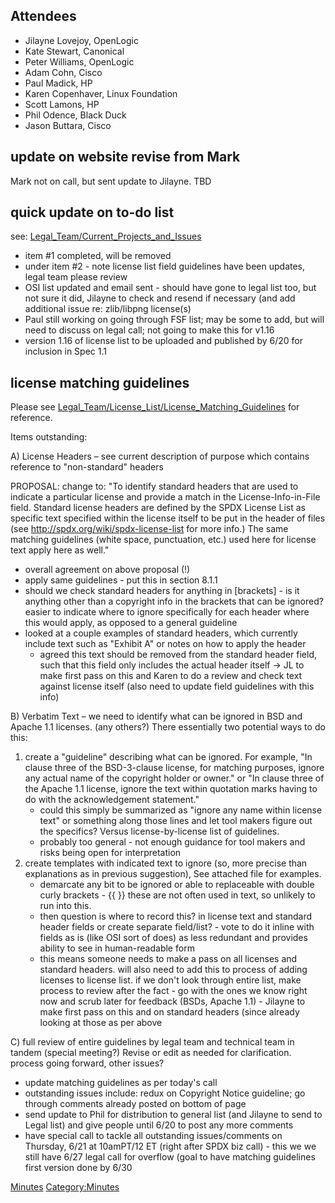 ## Attendees

  - Jilayne Lovejoy, OpenLogic
  - Kate Stewart, Canonical
  - Peter Williams, OpenLogic
  - Adam Cohn, Cisco
  - Paul Madick, HP
  - Karen Copenhaver, Linux Foundation
  - Scott Lamons, HP
  - Phil Odence, Black Duck
  - Jason Buttara, Cisco

## update on website revise from Mark

Mark not on call, but sent update to Jilayne. TBD

## quick update on to-do list

see:
[Legal\_Team/Current\_Projects\_and\_Issues](Legal_Team/Current_Projects_and_Issues "wikilink")

  - item \#1 completed, will be removed
  - under item \#2 - note license list field guidelines have been
    updates, legal team please review
  - OSI list updated and email sent - should have gone to legal list
    too, but not sure it did, Jilayne to check and resend if necessary
    (and add additional issue re: zlib/libpng license(s)
  - Paul still working on going through FSF list; may be some to add,
    but will need to discuss on legal call; not going to make this for
    v1.16
  - version 1.16 of license list to be uploaded and published by 6/20
    for inclusion in Spec 1.1

## license matching guidelines

Please see
[Legal\_Team/License\_List/License\_Matching\_Guidelines](Legal_Team/License_List/License_Matching_Guidelines "wikilink")
for reference.

Items outstanding:

A) License Headers – see current description of purpose which contains
reference to "non-standard" headers

PROPOSAL: change to: "To identify standard headers that are used to
indicate a particular license and provide a match in the
License-Info-in-File field. Standard license headers are defined by the
SPDX License List as specific text specified within the license itself
to be put in the header of files (see
<http://spdx.org/wiki/spdx-license-list> for more info.) The same
matching guidelines (white space, punctuation, etc.) used here for
license text apply here as well."

  - overall agreement on above proposal (\!)
  - apply same guidelines - put this in section 8.1.1
  - should we check standard headers for anything in \[brackets\] - is
    it anything other than a copyright info in the brackets that can be
    ignored? easier to indicate where to ignore specifically for each
    header where this would apply, as opposed to a general guideline
  - looked at a couple examples of standard headers, which currently
    include text such as "Exhibit A" or notes on how to apply the header
    - agreed this text should be removed from the standard header field,
    such that this field only includes the actual header itself → JL to
    make first pass on this and Karen to do a review and check text
    against license itself (also need to update field guidelines with
    this info)

B) Verbatim Text – we need to identify what can be ignored in BSD and
Apache 1.1 licenses. (any others?) There essentially two potential ways
to do this:

1.  create a "guideline" describing what can be ignored. For example,
    "In clause three of the BSD-3-clause license, for matching purposes,
    ignore any actual name of the copyright holder or owner." or "In
    clause three of the Apache 1.1 license, ignore the text within
    quotation marks having to do with the acknowledgement statement."
      - could this simply be summarized as "ignore any name within
        license text" or something along those lines and let tool makers
        figure out the specifics? Versus license-by-license list of
        guidelines.
      - probably too general - not enough guidance for tool makers and
        risks being open for interpretation
2.  create templates with indicated text to ignore (so, more precise
    than explanations as in previous suggestion), See attached file for
    examples.
      - demarcate any bit to be ignored or able to replaceable with
        double curly brackets - {{ }} these are not often used in text,
        so unlikely to run into this.
      - then question is where to record this? in license text and
        standard header fields or create separate field/list? - vote to
        do it inline with fields as is (like OSI sort of does) as less
        redundant and provides ability to see in human-readable form
      - this means someone needs to make a pass on all licenses and
        standard headers. will also need to add this to process of
        adding licenses to license list. if we don't look through entire
        list, make process to review after the fact - go with the ones
        we know right now and scrub later for feedback (BSDs, Apache
        1.1) - Jilayne to make first pass on this and on standard
        headers (since already looking at those as per above

C) full review of entire guidelines by legal team and technical team in
tandem (special meeting?) Revise or edit as needed for clarification.
process going forward, other issues?

  - update matching guidelines as per today's call
  - outstanding issues include: redux on Copyright Notice guideline; go
    through comments already posted on bottom of page
  - send update to Phil for distribution to general list (and Jilayne to
    send to Legal list) and give people until 6/20 to post any more
    comments
  - have special call to tackle all outstanding issues/comments on
    Thursday, 6/21 at 10amPT/12 ET (right after SPDX biz call) - this we
    we still have 6/27 legal call for overflow (goal to have matching
    guidelines first version done by 6/30

[Minutes](Category:Legal "wikilink")
[Category:Minutes](Category:Minutes "wikilink")
